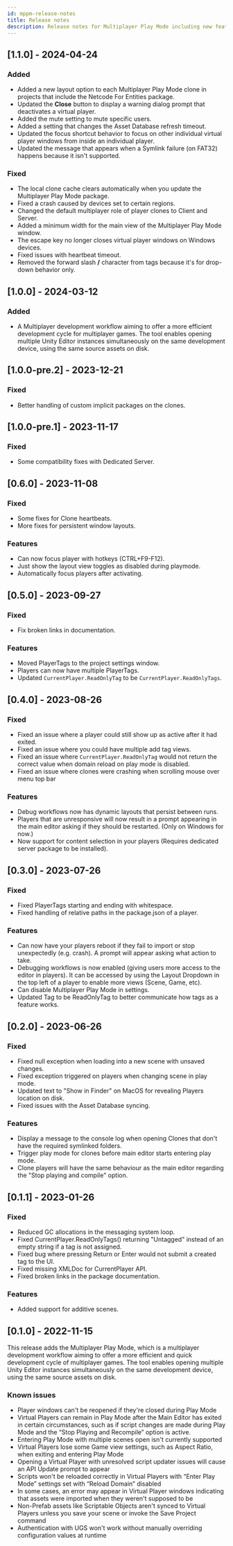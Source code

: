 ```yaml
---
id: mppm-release-notes
title: Release notes
description: Release notes for Multiplayer Play Mode including new features, updates, bug fixes, and known issues.
---
```


## [1.1.0] - 2024-04-24

### Added
- Added a new layout option to each Multiplayer Play Mode clone in projects that include the Netcode For Entities package.
- Updated the **Close** button to display a warning dialog prompt that deactivates a virtual player.
- Added the mute setting to mute specific users.
- Added a setting that changes the Asset Database refresh timeout.
- Updated the focus shortcut behavior to focus on other individual virtual player windows from inside an individual player.
- Updated the message that appears when a Symlink failure (on FAT32) happens because it isn't supported.

### Fixed
- The local clone cache clears automatically when you update the Multiplayer Play Mode package.
- Fixed a crash caused by devices set to certain regions.
- Changed the default multiplayer role of player clones to Client and Server.
- Added a minimum width for the main view of the Multiplayer Play Mode window.
- The escape key no longer closes virtual player windows on Windows devices.
- Fixed issues with heartbeat timeout.
- Removed the forward slash **/** character from tags because it's for drop-down behavior only.
  
## [1.0.0] - 2024-03-12

### Added

- A Multiplayer development workflow aiming to offer a more efficient development cycle for multiplayer games. The tool enables opening multiple Unity Editor instances simultaneously on the same development device, using the same source assets on disk.

## [1.0.0-pre.2] - 2023-12-21

### Fixed

- Better handling of custom implicit packages on the clones.

## [1.0.0-pre.1] - 2023-11-17

### Fixed

- Some compatibility fixes with Dedicated Server.

## [0.6.0] - 2023-11-08

### Fixed

- Some fixes for Clone heartbeats.
- More fixes for persistent window layouts.

### Features

- Can now focus player with hotkeys (CTRL+F9-F12).
- Just show the layout view toggles as disabled during playmode.
- Automatically focus players after activating.

## [0.5.0] - 2023-09-27

### Fixed

- Fix broken links in documentation.

### Features

- Moved PlayerTags to the project settings window.
- Players can now have multiple PlayerTags.
- Updated `CurrentPlayer.ReadOnlyTag` to be `CurrentPlayer.ReadOnlyTags`.

## [0.4.0] - 2023-08-26

### Fixed

- Fixed an issue where a player could still show up as active after it had exited.
- Fixed an issue where you could have multiple add tag views.
- Fixed an issue where `CurrentPlayer.ReadOnlyTag` would not return the correct value when domain reload on play mode is disabled.
- Fixed an issue where clones were crashing when scrolling mouse over menu top bar

### Features

- Debug workflows now has dynamic layouts that persist between runs.
- Players that are unresponsive will now result in a prompt appearing in the main editor asking if they should be restarted. (Only on Windows for now.)
- Now support for content selection in your players (Requires dedicated server package to be installed).

## [0.3.0] - 2023-07-26

### Fixed

- Fixed PlayerTags starting and ending with whitespace.
- Fixed handling of relative paths in the package.json of a player.

### Features

- Can now have your players reboot if they fail to import or stop unexpectedly (e.g. crash). A prompt will appear asking what action to take.
- Debugging workflows is now enabled (giving users more access to the editor in players). It can be accessed by using the Layout Dropdown in the top left of a player to enable more views (Scene, Game, etc).
- Can disable Multiplayer Play Mode in settings.
- Updated Tag to be ReadOnlyTag to better communicate how tags as a feature works.

## [0.2.0] - 2023-06-26

### Fixed

* Fixed null exception when loading into a new scene with unsaved changes.
* Fixed exception triggered on players when changing scene in play mode.
* Updated text to "Show in Finder" on MacOS for revealing Players location on disk.
* Fixed issues with the Asset Database syncing.

### Features

* Display a message to the console log when opening Clones that don't have the required symlinked folders.
* Trigger play mode for clones before main editor starts entering play mode.
* Clone players will have the same behaviour as the main editor regarding the "Stop playing and compile" option.

## [0.1.1] - 2023-01-26

### Fixed

- Reduced GC allocations in the messaging system loop.
- Fixed CurrentPlayer.ReadOnlyTags() returning "Untagged" instead of an empty string if a tag is not assigned.
- Fixed bug where pressing Return or Enter would not submit a created tag to the UI.
- Fixed missing XMLDoc for CurrentPlayer API.
- Fixed broken links in the package documentation.

### Features

* Added support for additive scenes.

## [0.1.0] - 2022-11-15

This release adds the Multiplayer Play Mode, which is a multiplayer development workflow aiming to offer a more efficient and quick development cycle of multiplayer games. The tool enables opening multiple Unity Editor instances simultaneously on the same development device, using the same source assets on disk.

### Known issues

* Player windows can't be reopened if they're closed during Play Mode
* Virtual Players can remain in Play Mode after the Main Editor has exited in certain circumstances, such as if script changes are made during Play Mode and the “Stop Playing and Recompile” option is active.
* Entering Play Mode with multiple scenes open isn't currently supported
* Virtual Players lose some Game view settings, such as Aspect Ratio, when exiting and entering Play Mode
* Opening a Virtual Player with unresolved script updater issues will cause an API Update prompt to appear
* Scripts won't be reloaded correctly in Virtual Players with “Enter Play Mode” settings set with “Reload Domain” disabled
* In some cases, an error may appear in Virtual Player windows indicating that assets were imported when they weren't supposed to be
* Non-Prefab assets like Scriptable Objects aren't synced to Virtual Players unless you save your scene or invoke the Save Project command
* Authentication with UGS won't work without manually overriding configuration values at runtime
